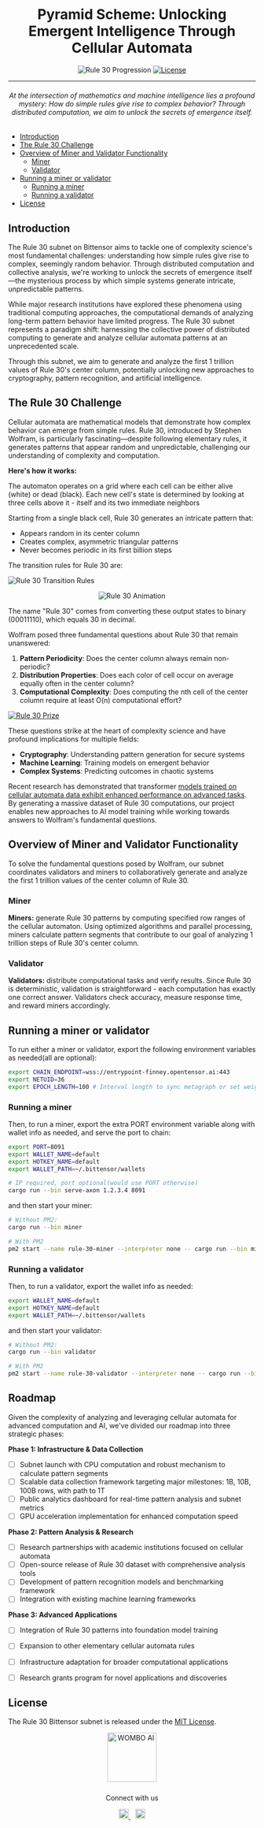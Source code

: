 <div align="center">

# Pyramid Scheme: Unlocking Emergent Intelligence Through Cellular Automata

![Rule 30 Progression](cover.png)
[![License](https://img.shields.io/badge/license-MIT-green)](https://opensource.org/licenses/MIT)

---
###### At the intersection of mathematics and machine intelligence lies a profound mystery: How do simple rules give rise to complex behavior? Through distributed computation, we aim to unlock the secrets of emergence itself.
</div>

- [Introduction](#introduction)
- [The Rule 30 Challenge](#the-rule-30-challenge)
- [Overview of Miner and Validator Functionality](#overview-of-miner-and-validator-functionality)
  - [Miner](#miner)
  - [Validator](#validator)
- [Running a miner or validator](#running-a-miner-or-validator)
  - [Running a miner](#running-a-miner)
  - [Running a validator](#running-a-validator)
- [License](#license)


## Introduction

The Rule 30 subnet on Bittensor aims to tackle one of complexity science's most fundamental challenges: understanding how simple rules give rise to complex, seemingly random behavior. Through distributed computation and collective analysis, we're working to unlock the secrets of emergence itself—the mysterious process by which simple systems generate intricate, unpredictable patterns.

While major research institutions have explored these phenomena using traditional computing approaches, the computational demands of analyzing long-term pattern behavior have limited progress. The Rule 30 subnet represents a paradigm shift: harnessing the collective power of distributed computing to generate and analyze cellular automata patterns at an unprecedented scale.

Through this subnet, we aim to generate and analyze the first 1 trillion values of Rule 30's center column, potentially unlocking new approaches to cryptography, pattern recognition, and artificial intelligence.

## The Rule 30 Challenge

Cellular automata are mathematical models that demonstrate how complex behavior can emerge from simple rules. Rule 30, introduced by Stephen Wolfram, is particularly fascinating—despite following elementary rules, it generates patterns that appear random and unpredictable, challenging our understanding of complexity and computation.

**Here's how it works:**

The automaton operates on a grid where each cell can be either alive (white) or dead (black). Each new cell's state is determined by looking at three cells above it - itself and its two immediate neighbors

Starting from a single black cell, Rule 30 generates an intricate pattern that:
- Appears random in its center column
- Creates complex, asymmetric triangular patterns
- Never becomes periodic in its first billion steps

The transition rules for Rule 30 are:

![Rule 30 Transition Rules](rules.png)

<div align="center">
  
![Rule 30 Animation](rule30_animation.gif)

</div>


The name "Rule 30" comes from converting these output states to binary (00011110), which equals 30 in decimal.

Wolfram posed three fundamental questions about Rule 30 that remain unanswered:
1. **Pattern Periodicity**: Does the center column always remain non-periodic?
2. **Distribution Properties**: Does each color of cell occur on average equally often in the center column?
3. **Computational Complexity**: Does computing the nth cell of the center column require at least O(n) computational effort?

[![Rule 30 Prize](rule30.png)](https://rule30prize.org)

These questions strike at the heart of complexity science and have profound implications for multiple fields:
- **Cryptography**: Understanding pattern generation for secure systems
- **Machine Learning**: Training models on emergent behavior
- **Complex Systems**: Predicting outcomes in chaotic systems


Recent research has demonstrated that transformer [models trained on cellular automata data exhibit enhanced performance on advanced tasks](http://www.arxiv.org/pdf/2410.02536). By generating a massive dataset of Rule 30 computations, our project enables new approaches to AI model training while working towards answers to Wolfram's fundamental questions.

## Overview of Miner and Validator Functionality

To solve the fundamental questions posed by Wolfram, our subnet coordinates validators and miners to collaboratively generate and analyze the first 1 trillion values of the center column of Rule 30.

### Miner

**Miners:** generate Rule 30 patterns by computing specified row ranges of the cellular automaton. Using optimized algorithms and parallel processing, miners calculate pattern segments that contribute to our goal of analyzing 1 trillion steps of Rule 30's center column.

### Validator

**Validators:** distribute computational tasks and verify results. Since Rule 30 is deterministic, validation is straightforward - each computation has exactly one correct answer. Validators check accuracy, measure response time, and reward miners accordingly.

## Running a miner or validator
To run either a miner or validator, export the following environment variables as needed(all are optional):
```bash
export CHAIN_ENDPOINT=wss://entrypoint-finney.opentensor.ai:443 
export NETUID=36
export EPOCH_LENGTH=100 # Interval length to sync metagraph or set weights
```

### Running a miner
Then, to run a miner, export the extra PORT environment variable along with wallet info as needed, and serve the port to chain:
```bash
export PORT=8091
export WALLET_NAME=default
export HOTKEY_NAME=default
export WALLET_PATH=~/.bittensor/wallets

# IP required, port optional(would use PORT otherwise)
cargo run --bin serve-axon 1.2.3.4 8091
```

and then start your miner:
```bash
# Without PM2:
cargo run --bin miner

# With PM2
pm2 start --name rule-30-miner --interpreter none -- cargo run --bin miner
```

### Running a validator
Then, to run a validator, export the wallet info as needed:
```bash
export WALLET_NAME=default
export HOTKEY_NAME=default
export WALLET_PATH=~/.bittensor/wallets
```

and then start your validator:
```bash
# Without PM2:
cargo run --bin validator

# With PM2
pm2 start --name rule-30-validator --interpreter none -- cargo run --bin validator
```

## Roadmap

Given the complexity of analyzing and leveraging cellular automata for advanced computation and AI, we've divided our roadmap into three strategic phases:

**Phase 1: Infrastructure & Data Collection**

- [ ] Subnet launch with CPU computation and robust mechanism to calculate pattern segments
- [ ] Scalable data collection framework targeting major milestones: 1B, 10B, 100B rows, with path to 1T
- [ ] Public analytics dashboard for real-time pattern analysis and subnet metrics
- [ ] GPU acceleration implementation for enhanced computation speed

**Phase 2: Pattern Analysis & Research** 
- [ ] Research partnerships with academic institutions focused on cellular automata
- [ ] Open-source release of Rule 30 dataset with comprehensive analysis tools
- [ ] Development of pattern recognition models and benchmarking framework
- [ ] Integration with existing machine learning frameworks

**Phase 3: Advanced Applications**
- [ ] Integration of Rule 30 patterns into foundation model training
- [ ] Expansion to other elementary cellular automata rules
- [ ] Infrastructure adaptation for broader computational applications
- [ ] Research grants program for novel applications and discoveries


## License
The Rule 30 Bittensor subnet is released under the [MIT License](./LICENSE).

<div align="center">
  <img src="https://content.wombo.ai/bittensor/logo.png" alt="WOMBO AI" width="100" style="margin-bottom: 10px;"/>
  <p>Connect with us</p>
  <a href="https://twitter.com/wombo" style="margin-right: 10px;">
    <img src="https://content.wombo.ai/bittensor/twitter.png" alt="Twitter" width="20"/>
  </a>
  <a href="https://www.instagram.com/wombo.ai/">
    <img src="https://content.wombo.ai/bittensor/instagram.png" alt="Instagram" width="20"/>
  </a>
</div>
